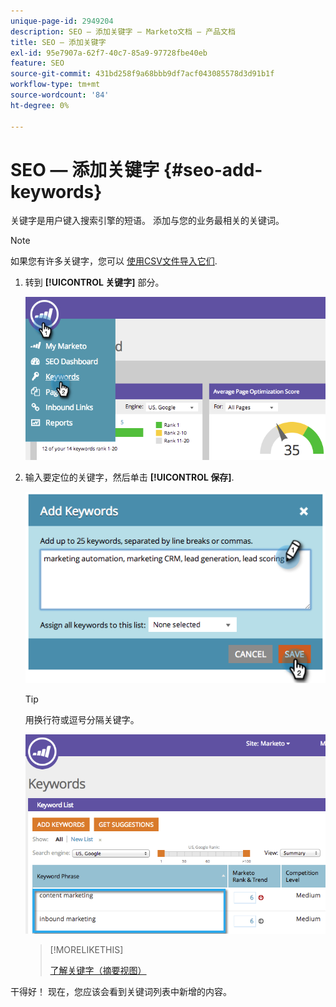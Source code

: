 ```yaml
---
unique-page-id: 2949204
description: SEO — 添加关键字 — Marketo文档 — 产品文档
title: SEO — 添加关键字
exl-id: 95e7907a-62f7-40c7-85a9-97728fbe40eb
feature: SEO
source-git-commit: 431bd258f9a68bbb9df7acf043085578d3d91b1f
workflow-type: tm+mt
source-wordcount: '84'
ht-degree: 0%

---
```


# SEO — 添加关键字 {#seo-add-keywords}

关键字是用户键入搜索引擎的短语。 添加与您的业务最相关的关键词。

>[!NOTE]
>
>如果您有许多关键字，您可以 [使用CSV文件导入它们](/help/marketo/product-docs/additional-apps/seo/keywords/seo-importing-keywords-with-a-csv.md).

1. 转到 **[!UICONTROL 关键字]** 部分。

   ![](assets/image2014-9-18-11-3a28-3a39.png)

1. 输入要定位的关键字，然后单击 **[!UICONTROL 保存]**.

   ![](assets/image2014-9-18-11-3a28-3a51.png)

   >[!TIP]
   >
   >用换行符或逗号分隔关键字。

   ![](assets/image2014-9-18-11-3a29-3a12.png)

   >[!MORELIKETHIS]
   >
   >[了解关键字（摘要视图）](/help/marketo/product-docs/additional-apps/seo/keywords/seo-understanding-keywords.md)

干得好！ 现在，您应该会看到关键词列表中新增的内容。
